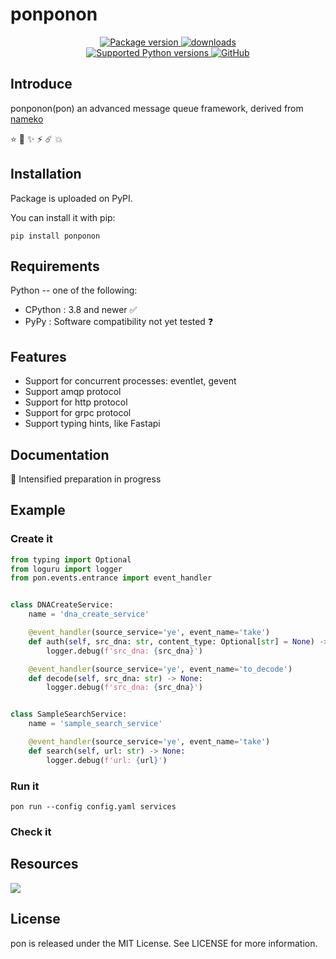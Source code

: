 # ponponon

<p align="center">
    <!-- <a href="https://github.com/ponponon/ponponon/actions/workflows/tests.yml" target="_blank">
        <img src="https://github.com/ponponon/ponponon/actions/workflows/tests.yml/badge.svg" alt="Tests coverage"/>
    </a>
    <a href="https://coverage-badge.samuelcolvin.workers.dev/redirect/lancetnik/ponponon" target="_blank">
        <img src="https://coverage-badge.samuelcolvin.workers.dev/lancetnik/ponponon.svg" alt="Coverage">
    </a> -->
    <a href="https://pypi.org/project/ponponon" target="_blank">
        <img src="https://img.shields.io/pypi/v/ponponon?label=pypi%20package" alt="Package version">
    </a>
    <a href="https://pepy.tech/project/ponponon" target="_blank">
        <img src="https://static.pepy.tech/personalized-badge/ponponon?period=total&units=international_system&left_color=grey&right_color=blue&left_text=Downloads" alt="downloads"/>
    </a>
    <br/>
    <a href="https://pypi.org/project/ponponon" target="_blank">
        <img src="https://img.shields.io/pypi/pyversions/ponponon.svg" alt="Supported Python versions">
    </a>
    <a href="https://github.com/ponponon/pon/blob/master/LICENSE" target="_blank">
        <img alt="GitHub" src="https://img.shields.io/github/license/ponponon/pon?color=%23007ec6">
    </a>
</p>

## Introduce

ponponon(pon) an advanced message queue framework, derived from [nameko](https://github.com/nameko/nameko)

⭐️ 🌟 ✨ ⚡️ ☄️ 💥

## Installation

Package is uploaded on PyPI.

You can install it with pip:

```shell
pip install ponponon
```

## Requirements

Python -- one of the following:

- CPython : 3.8 and newer ✅
- PyPy : Software compatibility not yet tested ❓

## Features

- Support for concurrent processes: eventlet, gevent
- Support amqp protocol
- Support for http protocol
- Support for grpc protocol
- Support typing hints, like Fastapi

## Documentation

📄 Intensified preparation in progress

## Example

### Create it

```python
from typing import Optional
from loguru import logger
from pon.events.entrance import event_handler


class DNACreateService:
    name = 'dna_create_service'

    @event_handler(source_service='ye', event_name='take')
    def auth(self, src_dna: str, content_type: Optional[str] = None) -> None:
        logger.debug(f'src_dna: {src_dna}')

    @event_handler(source_service='ye', event_name='to_decode')
    def decode(self, src_dna: str) -> None:
        logger.debug(f'src_dna: {src_dna}')


class SampleSearchService:
    name = 'sample_search_service'

    @event_handler(source_service='ye', event_name='take')
    def search(self, url: str) -> None:
        logger.debug(f'url: {url}')
```

### Run it

```shell
pon run --config config.yaml services
```

### Check it

## Resources

![](https://www.rabbitmq.com/img/logo-rabbitmq.svg)

## License

pon is released under the MIT License. See LICENSE for more information.
